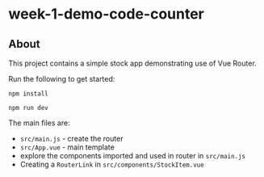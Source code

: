 # week-1-demo-code-counter

## About

This project contains a simple stock app demonstrating use of Vue Router.

Run the following to get started:

`npm install`

`npm run dev`

The main files are:

- `src/main.js` - create the router
- `src/App.vue` - main template
- explore the components imported and used in router in `src/main.js`
- Creating a `RouterLink` in `src/components/StockItem.vue`
